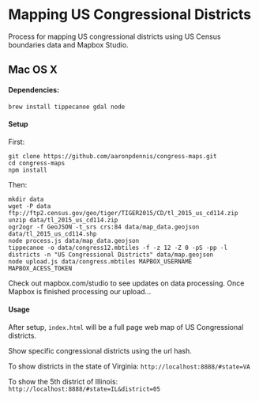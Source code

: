 # Mapping US Congressional Districts

Process for mapping US congressional districts using US Census boundaries data and Mapbox Studio.

## Mac OS X

#### Dependencies:

```
brew install tippecanoe gdal node
```

#### Setup

First:
```
git clone https://github.com/aaronpdennis/congress-maps.git
cd congress-maps
npm install
```
Then:
```
mkdir data
wget -P data ftp://ftp2.census.gov/geo/tiger/TIGER2015/CD/tl_2015_us_cd114.zip
unzip data/tl_2015_us_cd114.zip
ogr2ogr -f GeoJSON -t_srs crs:84 data/map_data.geojson data/tl_2015_us_cd114.shp
node process.js data/map_data.geojson
tippecanoe -o data/congress12.mbtiles -f -z 12 -Z 0 -pS -pp -l districts -n "US Congressional Districts" data/map.geojson
node upload.js data/congress.mbtiles MAPBOX_USERNAME MAPBOX_ACESS_TOKEN
```

Check out mapbox.com/studio to see updates on data processing. Once Mapbox is finished processing our upload...

#### Usage

After setup, `index.html` will be a full page web map of US Congressional districts.

Show specific congressional districts using the url hash.

To show districts in the state of Virginia: `http://localhost:8888/#state=VA`

To show the 5th district of Illinois: `http://localhost:8888/#state=IL&district=05`
